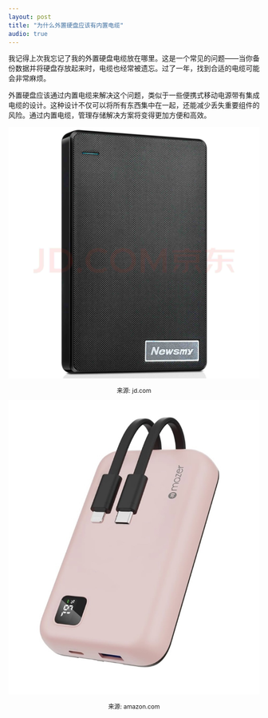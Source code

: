 ```yaml
---
layout: post  
title: "为什么外置硬盘应该有内置电缆"
audio: true
---
```


我记得上次我忘记了我的外置硬盘电缆放在哪里。这是一个常见的问题——当你备份数据并将硬盘存放起来时，电缆也经常被遗忘。过了一年，找到合适的电缆可能会非常麻烦。

外置硬盘应该通过内置电缆来解决这个问题，类似于一些便携式移动电源带有集成电缆的设计。这种设计不仅可以将所有东西集中在一起，还能减少丢失重要组件的风险。通过内置电缆，管理存储解决方案将变得更加方便和高效。

<div style="text-align: center;">  
    <img class="responsive" src="/assets/images/disk/d.jpg" alt="Volusion PRO-T2 外置硬盘" />  
    <p style="font-size: 12px;">来源: jd.com</p>    
</div>

<div style="text-align: center;">  
    <img class="responsive" src="/assets/images/disk/p.jpg" alt="Volusion PRO-T2 外置硬盘" />  
    <p style="font-size: 12px;">来源: amazon.com</p>
</div>

